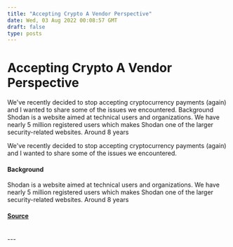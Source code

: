```yaml
---
title: "Accepting Crypto A Vendor Perspective"
date: Wed, 03 Aug 2022 00:08:57 GMT
draft: false
type: posts
---
```

# Accepting Crypto A Vendor Perspective





We've recently decided to stop accepting cryptocurrency payments (again) and I wanted to share some of the issues we encountered. Background Shodan is a website aimed at technical users and organizations. We have nearly 5 million registered users which makes Shodan one of the larger security-related websites. Around 8 years

We've recently decided to stop accepting cryptocurrency payments (again) and I wanted to share some of the issues we encountered.

#### Background

Shodan is a website aimed at technical users and organizations. We have nearly 5 million registered users which makes Shodan one of the larger security-related websites. Around 8 years

#### [Source](https://blog.shodan.io/accepting-crypto-a-vendor-perspective/)

<br/>
---
